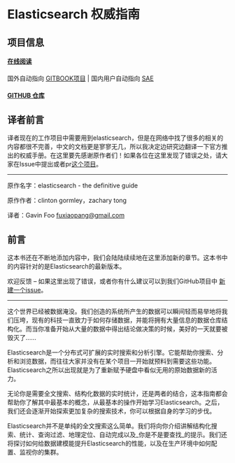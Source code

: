 # Elasticsearch 权威指南

## 项目信息

#### [在线阅读](http://learnes.net)
国外自动指向 [GITBOOK项目](http://fuxiaopang.gitbooks.io/LearnElasticSearch/) | 国内用户自动指向 [SAE](http://learnes.sinaapp.com/)

#### [GITHUB 仓库](https://github.com/GavinFoo/elasticsearch-definitive-guide)


## 译者前言
译者现在的工作项目中需要用到elasticsearch，但是在网络中找了很多的相关的内容都很不完善，中文的文档更是寥寥无几，所以我决定边研究边翻译一下官方推出的权威手册。在这里要先感谢原作者们！如果各位在这里发现了错误之处，请大家在Issue中提出或者pr[这个项目](https://github.com/GavinFoo/elasticsearch-definitive-guide/)。
****
原作名字：elasticsearch - the definitive guide

原作作者：clinton gormley，zachary tong

译者：Gavin Foo <fuxiaopang@gmail.com>


## 前言

这本书还在不断地添加内容中，我们会陆陆续续地在这里添加新的章节。这本书中的内容针对的是Elasticsearch的最新版本。

欢迎反馈 – 如果这里出现了错误，或者你有什么建议可以到我们GitHub项目中 [新建一个issue](https://github.com/GavinFoo/elasticsearch-definitive-guide/issues)。
****

这个世界已经被数据淹没。我们创造的系统所产生的数据可以瞬间轻而易举地将我们压垮，现有的科技一直致力于如何存储数据，并能将拥有大量信息的数据仓库结构化。而当你准备开始从大量的数据中得出结论做决策的时候，美好的一天就要被毁灭了……

Elasticsearch是一个分布式可扩展的实时搜索和分析引擎。它能帮助你搜索、分析和浏览数据，而往往大家并没有在某个项目一开始就预料到需要这些功能。Elasticsearch之所以出现就是为了重新赋予硬盘中看似无用的原始数据新的活力。

无论你是需要全文搜索、结构化数据的实时统计，还是两者的结合，这本指南都会帮助你了解其中最基本的概念，从最基本的操作开始学习Elasticsearch。之后，我们还会逐渐开始探索更加复杂的搜索技术，你可以根据自身的学习的步伐。

Elasticsearch并不是单纯的全文搜索这么简单。我们将向你介绍讲解结构化搜索、统计、查询过滤、地理定位、自动完成以及_你是不是要查找_的提示。我们还将探讨如何给数据建模能提升Elasticsearch的性能，以及在生产环境中如何配置、监视你的集群。
